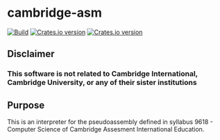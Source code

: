 # cambridge-asm

[![Build](https://github.com/SaadiSave/cambridge-asm/actions/workflows/rust.yml/badge.svg)](https://github.com/SaadiSave/cambridge-asm/actions/workflows/rust.yml) [![Crates.io version](https://img.shields.io/crates/v/cambridge-asm)](https://crates.io/crates/cambridge-asm) [![Crates.io version](https://img.shields.io/crates/v/cambridge-asm?label=lib.rs)](https://lib.rs/crates/cambridge-asm)

## **Disclaimer**

### **This software is not related to Cambridge International, Cambridge University, or any of their sister institutions**

## Purpose

This is an interpreter for the pseudoassembly defined in syllabus 9618 - Computer Science of Cambridge Assesment International Education.
